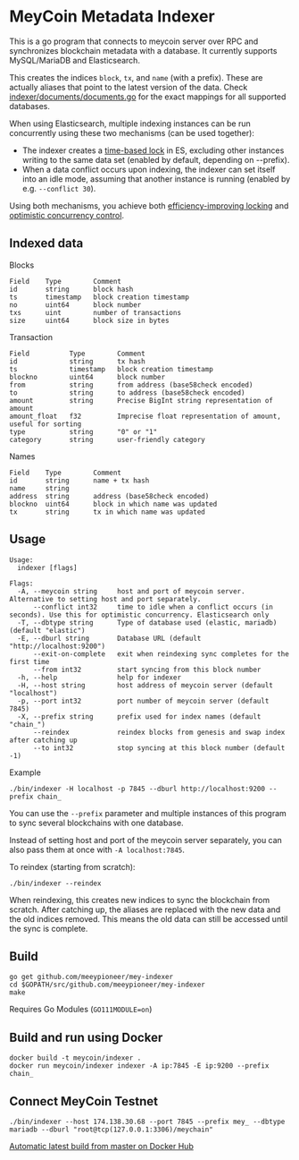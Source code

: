 # MeyCoin Metadata Indexer

This is a go program that connects to meycoin server over RPC and synchronizes blockchain metadata with a database. It currently supports MySQL/MariaDB and Elasticsearch.

This creates the indices `block`, `tx`, and `name` (with a prefix). These are actually aliases that point to the latest version of the data.
Check [indexer/documents/documents.go](./indexer/documents/documents.go) for the exact mappings for all supported databases.

When using Elasticsearch, multiple indexing instances can be run concurrently using these two mechanisms (can be used together):
- The indexer creates a [time-based lock](https://github.com/graup/es-distributed-lock) in ES, excluding other instances writing to the same data set (enabled by default, depending on --prefix).
- When a data conflict occurs upon indexing, the indexer can set itself into an idle mode, assuming that another instance is running (enabled by e.g. `--conflict 30`).

Using both mechanisms, you achieve both [efficiency-improving locking](https://martin.kleppmann.com/2016/02/08/how-to-do-distributed-locking.html) and [optimistic concurrency control](https://qbox.io/blog/optimistic-concurrency-control-in-elasticsearch).

## Indexed data

Blocks
```
Field    Type        Comment
id       string      block hash
ts       timestamp   block creation timestamp
no       uint64      block number
txs      uint        number of transactions
size     uint64      block size in bytes
```

Transaction
```
Field          Type        Comment
id             string      tx hash
ts             timestamp   block creation timestamp
blockno        uint64      block number
from           string      from address (base58check encoded)
to             string      to address (base58check encoded)
amount         string      Precise BigInt string representation of amount
amount_float   f32         Imprecise float representation of amount, useful for sorting
type           string      "0" or "1"
category       string      user-friendly category
```

Names
```
Field    Type        Comment
id       string      name + tx hash
name     string
address  string      address (base58check encoded)
blockno  uint64      block in which name was updated
tx       string      tx in which name was updated
```

## Usage

```
Usage:
  indexer [flags]

Flags:
  -A, --meycoin string     host and port of meycoin server. Alternative to setting host and port separately.
      --conflict int32     time to idle when a conflict occurs (in seconds). Use this for optimistic concurrency. Elasticsearch only
  -T, --dbtype string      Type of database used (elastic, mariadb) (default "elastic")
  -E, --dburl string       Database URL (default "http://localhost:9200")
      --exit-on-complete   exit when reindexing sync completes for the first time
      --from int32         start syncing from this block number
  -h, --help               help for indexer
  -H, --host string        host address of meycoin server (default "localhost")
  -p, --port int32         port number of meycoin server (default 7845)
  -X, --prefix string      prefix used for index names (default "chain_")
      --reindex            reindex blocks from genesis and swap index after catching up
      --to int32           stop syncing at this block number (default -1)
```

Example

    ./bin/indexer -H localhost -p 7845 --dburl http://localhost:9200 --prefix chain_

You can use the `--prefix` parameter and multiple instances of this program to sync several blockchains with one database.

Instead of setting host and port of the meycoin server separately, you can also pass them at once with `-A localhost:7845`.

To reindex (starting from scratch):

    ./bin/indexer --reindex

When reindexing, this creates new indices to sync the blockchain from scratch.
After catching up, the aliases are replaced with the new data and the old indices removed.
This means the old data can still be accessed until the sync is complete.

## Build

    go get github.com/meeypioneer/mey-indexer
    cd $GOPATH/src/github.com/meeypioneer/mey-indexer
    make

Requires Go Modules (`GO111MODULE=on`)

## Build and run using Docker

    docker build -t meycoin/indexer .
    docker run meycoin/indexer indexer -A ip:7845 -E ip:9200 --prefix chain_

## Connect MeyCoin Testnet

    ./bin/indexer --host 174.138.30.68 --port 7845 --prefix mey_ --dbtype mariadb --dburl "root@tcp(127.0.0.1:3306)/meychain"

[Automatic latest build from master on Docker Hub](http://hub.docker.com/r/meycoin/indexer)
